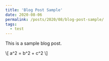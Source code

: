 ```yaml
---
title: 'Blog Post Sample'
date: 2020-08-06
permalink: /posts/2020/08/blog-post-sample/
tags:
  - test
---
```


This is a sample blog post. 

\\[ a^2 = b^2 + c^2 \\]